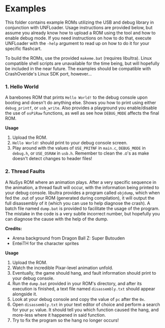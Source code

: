 # Examples
This folder contains example ROMs utilizing the USB and debug library in conjunction with UNFLoader. Usage instructions are provided below, but assume you already know how to upload a ROM using the tool and how to enable debug mode. If you need instructions on how to do that, execute UNFLoader with the `-help` argument to read up on how to do it for your specific flashcart. 

To build the ROMs, use the provided `makeme.bat` (requires libultra). Linux compatible shell scripts are unavailable for the time being, but will hopefully be included in the near future. The examples should be compatible with CrashOveride's Linux SDK port, however...

### 1. Hello World
A barebones ROM that prints `Hello World!` to the debug console upon booting and doesn't do anything else. Shows you how to print using either `debug_printf`, or `usb_write`. Also provides a playground you enable/disable the use of `osPiRaw` functions, as well as see how `DEBUG_MODE` affects the final ROM.

**Usage**
1) Upload the ROM.
2) `Hello World!` should print to your debug console screen.
3) Play around with the values of `USE_PRITNF` in `main.c`, `DEBUG_MODE` in `debug.h`, or `USE_OSRAW` in `usb.h`. Remember to clean the .o's as make doesn't detect changes to header files!

### 2. Thread Faults
A NuSys ROM where an animation plays. After a very specific sequence in the animation, a thread fault will occur, with the information being printed to your debug console. libultra provides a program called `objdump`, which when fed the .out of your ROM (generated during compilation), it will output the full disassembly of it (which you can use to help diagnose the crash). A batch file named `dump.bat` is provided to facilitate the usage of the program. The mistake in the code is a very subtle incorrect number, but hopefully you can diagnose the cause with the help of the dump. 

**Credits:**
* Arena background from Dragon Ball Z: Super Butouden
* EnteiTH for the character sprites

**Usage**
1) Upload the ROM.
2) Watch the incredible Pixar-level animation unfold.
3) Eventually, the game should hang, and fault information should print to your debug console.
4) Run the `dump.bat` provided in your ROM's directory, and after its execution is finished, a text file named `disassembly.txt` should appear alongside it.
5) Look at your debug console and copy the value of `pc` after the `0x`.
6) Open `disassembly.txt` in your text editor of choice and perform a search for your `pc` value. It should tell you which function caused the hang, and more-less where it happened in said function. 
7) Try to fix the program so the hang no longer occurs!
